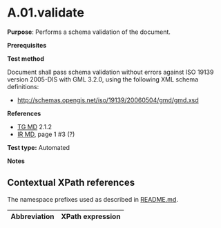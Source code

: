 # A.01.validate

**Purpose**: Performs a schema validation of the document.

**Prerequisites**

**Test method**

Document shall pass schema validation without errors against ISO 19139 version 2005-DIS with GML 3.2.0, using the following XML schema definitions:

* http://schemas.opengis.net/iso/19139/20060504/gmd/gmd.xsd


**References**	 

* [TG MD](README.md#ref_TG_MD) 2.1.2
* [IR MD](./README.md#ref_IR_MD), page 1 #3 (?)

**Test type:** Automated

**Notes**

## Contextual XPath references

The namespace prefixes used as described in [README.md](README.md#namespaces).

Abbreviation                                               |  XPath expression
---------------------------------------------------------- | -------------------------------------------------------------------------
